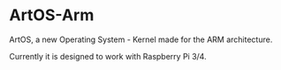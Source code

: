 # ArtOS-Arm
ArtOS, a new Operating System - Kernel made for the ARM architecture.

Currently it is designed to work with Raspberry Pi 3/4.
